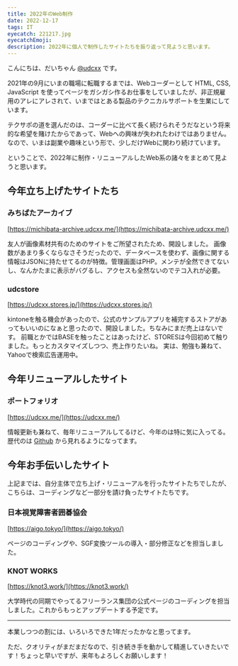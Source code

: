 ```yaml
---
title: 2022年のWeb制作
date: 2022-12-17
tags: IT
eyecatch: 221217.jpg
eyecatchEmoji:
description: 2022年に個人で制作したサイトたちを振り返って見ようと思います。
---
```


こんにちは、だいちゃん [@udcxx](https://twitter.com/udc_xx) です。

2021年の9月にいまの職場に転職するまでは、Webコーダーとして HTML, CSS, JavaScript を使ってページをガシガシ作るお仕事をしていましたが、非正規雇用のアレにアレされて、いまではとある製品のテクニカルサポートを生業にしています。

テクサポの道を選んだのは、コーダーに比べて長く続けられそうだなという将来的な希望を賭けたからであって、Webへの興味が失われたわけではありません。なので、いまは副業や趣味という形で、少しだけWebに関わり続けています。

ということで、2022年に制作・リニューアルしたWeb系の諸々をまとめて見ようと思います。

## 今年立ち上げたサイトたち

### みちばたアーカイブ

[https://michibata-archive.udcxx.me/](https://michibata-archive.udcxx.me/)

友人が画像素材共有のためのサイトをご所望されたため、開設しました。
画像数があまり多くならなさそうだったので、データベースを使わず、画像に関する情報はJSONに持たせてるのが特徴。管理画面はPHP。メンテが全然できてないし、なんかたまに表示がバグるし、アクセスも全然ないのでテコ入れが必要。

### udcstore

[https://udcxx.stores.jp/](https://udcxx.stores.jp/)

kintoneを触る機会があったので、公式のサンプルアプリを補完するストアがあってもいいのになぁと思ったので、開設しました。ちなみにまだ売上はないです。
前職とかではBASEを触ったことはあったけど、STORESは今回初めて触りました。もっとカスタマイズしつつ、売上作りたいね。
実は、勉強も兼ねて、Yahooで検索広告運用中。


## 今年リニューアルしたサイト

### ポートフォリオ

[https://udcxx.me/](https://udcxx.me/)

情報更新も兼ねて、毎年リニューアルしてるけど、今年のは特に気に入ってる。
歴代のは [Github](https://github.com/udcxx/portfolio) から見れるようになってます。


## 今年お手伝いしたサイト

上記までは、自分主体で立ち上げ・リニューアルを行ったサイトたちでしたが、こちらは、コーディングなど一部分を請け負ったサイトたちです。

### 日本視覚障害者囲碁協会

[https://aigo.tokyo/](https://aigo.tokyo/)

ページのコーディングや、SGF変換ツールの導入・部分修正などを担当しました。

### KNOT WORKS

[https://knot3.work/](https://knot3.work/)

大学時代の同期でやってるフリーランス集団の公式ページのコーディングを担当しました。これからもっとアップデートする予定です。


---

本業しつつの割には、いろいろできた1年だったかなと思ってます。

ただ、クオリティがまだまだなので、引き続き手を動かして精進していきたいです！ちょっと早いですが、来年もよろしくお願いします！